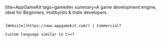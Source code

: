 title=AppGameKit
tags=gamedev
summary=A game development engine, ideal for Beginners, Hobbyists & Indie developers.
~~~~~~

[Website](https://www.appgamekit.com/) | Commercial?

Custom language similar to C++?

